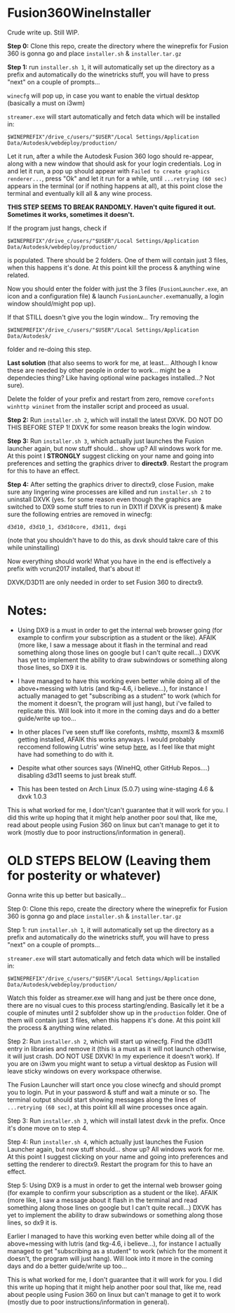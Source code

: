 # Fusion360WineInstaller

Crude write up. Still WIP.


**Step 0:**
Clone this repo, create the directory where the wineprefix for Fusion 360 is gonna go and place ```installer.sh``` & ```installer.tar.gz```

**Step 1:**
run ```installer.sh 1```, it will automatically set up the directory as a prefix and automatically do the winetricks stuff, you will have to press "next" on a couple of prompts...

```winecfg``` will pop up, in case you want to enable the virtual desktop (basically a must on i3wm)

```streamer.exe``` will start automatically and fetch data which will be installed in:
```
$WINEPREFIX"/drive_c/users/"$USER"/Local Settings/Application Data/Autodesk/webdeploy/production/
```

Let it run, after a while the Autodesk Fusion 360 logo should re-appear, along with a new window that should ask for your login credentials. Log in and let it run, a pop up should appear with ```Failed to create graphics renderer...```, press "Ok" and let it run for a while, until ```...retrying (60 sec)``` appears in the terminal (or if nothing happens at all), at this point close the terminal and eventually kill all & any wine process. 

**THIS STEP SEEMS TO BREAK RANDOMLY. Haven't quite figured it out. Sometimes it works, sometimes it doesn't.**

If the program just hangs, check if 
```
$WINEPREFIX"/drive_c/users/"$USER"/Local Settings/Application Data/Autodesk/webdeploy/production/
```
is populated. There should be 2 folders. One of them will contain just 3 files, when this happens it's done. At this point kill the process & anything wine related.

Now you should enter the folder with just the 3 files (```FusionLauncher.exe```, an icon and a configuration file) & launch ```FusionLauncher.exe```manually, a login window should/might pop up).

If that STILL doesn't give you the login window... Try removing the
```
$WINEPREFIX"/drive_c/users/"$USER"/Local Settings/Application Data/Autodesk/
```
folder and re-doing this step. 

**Last solution** (that also seems to work for me, at least... Although I know these are needed by other people in order to work... might be a dependecies thing? Like having optional wine packages installed...? Not sure).

Delete the folder of your prefix and restart from zero, remove ```corefonts winhttp wininet``` from the installer script and proceed as usual.

**Step 2:**
Run ```installer.sh 2```, which will install the latest DXVK. DO NOT DO THIS BEFORE STEP 1! DXVK for some reason breaks the login window.

**Step 3:**
Run ```installer.sh 3```, which actually just launches the Fusion launcher again, but now stuff should... show up? All windows work for me. At this point I **STRONGLY** suggest clicking on your name and going into preferences and setting the graphics driver to **directx9**. Restart the program for this to have an effect.

**Step 4:**
After setting the graphics driver to directx9, close Fusion, make sure any lingering wine processes are killed and run ```installer.sh 2``` to uninstall DXVK (yes. for some reason even though the graphics are switched to DX9 some stuff tries to run in DX11 if DXVK is present) & make sure the following entries are removed in winecfg:
```
d3d10, d3d10_1, d3d10core, d3d11, dxgi
```
(note that you shouldn't have to do this, as dxvk should takre care of this while uninstalling)

Now everything should work! What you have in the end is effectively a prefix with vcrun2017 installed, that's about it!

DXVK/D3D11 are only needed in order to set Fusion 360 to directx9.

# Notes:

* Using DX9 is a must in order to get the internal web browser going (for example to confirm your subscription as a student or the like). AFAIK (more like, I saw a message about it flash in the terminal and read something along those lines on google but I can't quite recall...) DXVK has yet to implement the ability to draw subwindows or something along those lines, so DX9 it is. 

* I have managed to have this working even better while doing all of the above+messing with lutris (and tkg-4.6, i believe...), for instance I actually managed to get "subscribing as a student" to work (which for the moment it doesn't, the program will just hang), but i've failed to replicate this. Will look into it more in the coming days and do a better guide/write up too...

* In other places I've seen stuff like corefonts, mshttp, msxml3 & msxml6 getting installed, AFAIK this works anyways. I would probably reccomend following Lutris' wine setup [here](https://github.com/lutris/lutris/wiki/Wine-Dependencies), as I feel like that might have had something to do with it.

* Despite what other sources says (WineHQ, other GitHub Repos....) disabling d3d11 seems to just break stuff.

* This has been tested on Arch Linux (5.0.7) using wine-staging 4.6 & dxvk 1.0.3

This is what worked for me, I don't/can't guarantee that it will work for you. I did this write up hoping that it might help another poor soul that, like me, read about people using Fusion 360 on linux but can't manage to get it to work (mostly due to poor instructions/information in general).




# OLD STEPS BELOW (Leaving them for posterity or whatever)


Gonna write this up better but basically...

Step 0:
Clone this repo, create the directory where the wineprefix for Fusion 360 is gonna go and place ```installer.sh``` & ```installer.tar.gz```

Step 1:
run ```installer.sh 1```, it will automatically set up the directory as a prefix and automatically do the winetricks stuff, you will have to press "next" on a couple of prompts...

```streamer.exe``` will start automatically and fetch data which will be installed in:
```
$WINEPREFIX"/drive_c/users/"$USER"/Local Settings/Application Data/Autodesk/webdeploy/production/
```

Watch this folder as streamer.exe will hang and just be there once done, there are no visual cues to this process starting/ending. Basically let it be a couple of minutes until 2 subfolder show up in the ```production``` folder. One of them will contain just 3 files, when this happens it's done. At this point kill the process & anything wine related.

Step 2:
Run ```installer.sh 2```, which will start up winecfg. Find the d3d11 entry in libraries and remove it (this is a must as it will not launch otherwise, it will just crash. DO NOT USE DXVK! In my experience it doesn't work). If you are on i3wm you might want to setup a virtual desktop as Fusion will leave sticky windows on every workspace otherwise. 

The Fusion Launcher will start once you close winecfg and should prompt you to login. Put in your password & stuff and wait a minute or so. The terminal output should start showing messages along the lines of ```...retrying (60 sec)```, at this point kill all wine processes once again.

Step 3:
Run ```installer.sh 3```, which will install latest dxvk in the prefix. Once it's done move on to step 4.

Step 4:
Run ```installer.sh 4```, which actually just launches the Fusion Launcher again, but now stuff should... show up? All windows work for me. At this point I suggest clicking on your name and going into preferences and setting the renderer to directx9. Restart the program for this to have an effect.

Step 5:
Using DX9 is a must in order to get the internal web browser going (for example to confirm your subscription as a student or the like). AFAIK (more like, I saw a message about it flash in the terminal and read something along those lines on google but I can't quite recall...) DXVK has yet to implement the ability to draw subwindows or something along those lines, so dx9 it is. 

Earlier I managed to have this working even better while doing all of the above+messing with lutris (and tkg-4.6, i believe...), for instance I actually managed to get "subscribing as a student" to work (which for the moment it doesn't, the program will just hang). Will look into it more in the coming days and do a better guide/write up too...


This is what worked for me, I don't guarantee that it will work for you. I did this write up hoping that it might help another poor soul that, like me, read about people using Fusion 360 on linux but can't manage to get it to work (mostly due to poor instructions/information in general).
